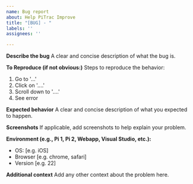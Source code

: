```yaml
---
name: Bug report
about: Help PiTrac Improve
title: "[BUG] - "
labels: ''
assignees: ''

---
```


**Describe the bug**
A clear and concise description of what the bug is.

**To Reproduce (if not obvious:)**
Steps to reproduce the behavior:
1. Go to '...'
2. Click on '....'
3. Scroll down to '....'
4. See error

**Expected behavior**
A clear and concise description of what you expected to happen.

**Screenshots**
If applicable, add screenshots to help explain your problem.

**Environment (e.g., Pi 1, Pi 2, Webapp, Visual Studio, etc.):**
 - OS: [e.g. iOS]
 - Browser [e.g. chrome, safari]
 - Version [e.g. 22]

**Additional context**
Add any other context about the problem here.
